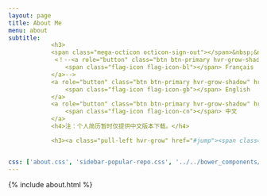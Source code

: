 ```yaml
---
layout: page
title: About Me
menu: about
subtitle:  
            <h3>
            <span class="mega-octicon octicon-sign-out"></span>&nbsp;&nbsp; Download My CV</h3>
             <！--<a role="button" class="btn btn-primary hvr-grow-shadow" href="/assets/files/朱伟-Java后端实习生.docx" target="_blanks">
                <span class="flag-icon flag-icon-bl"></span> Français
            </a>-->
            <a role="button" class="btn btn-primary hvr-grow-shadow" href="/assets/files/朱伟-Java后端实习生.docx" target="_blanks">
                <span class="flag-icon flag-icon-gb"></span> English
            </a>
            <a role="button" class="btn btn-primary hvr-grow-shadow" href="/assets/files/朱伟-Java后端实习生.docx" target="_blanks">
                <span class="flag-icon flag-icon-cn"></span> 中文
            </a>
            <h4>注：个人简历暂时仅提供中文版本下载。</h4>

            <h3><a class="pull-left hvr-grow" href="#jump"><span class="mega-octicon octicon-mail"></span>   给我留言</a></h3>


css: ['about.css', 'sidebar-popular-repo.css', '../../bower_components/flag-icon-css/css/flag-icon.min.css']
---
```


{% include about.html %}
